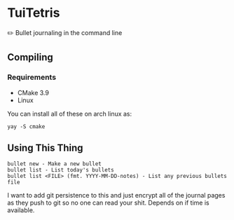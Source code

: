 # TuiTetris
✏️ Bullet journaling in the command line

## Compiling
### Requirements
- CMake 3.9
- Linux

You can install all of these on arch linux as:
```
yay -S cmake
```
## Using This Thing
```
bullet new - Make a new bullet
bullet list - List today's bullets
bullet list <FILE> (fmt. YYYY-MM-DD-notes) - List any previous bullets file
```

I want to add git persistence to this and just encrypt all of the journal pages as they push to git so no one can read your shit. Depends on if time is available.
